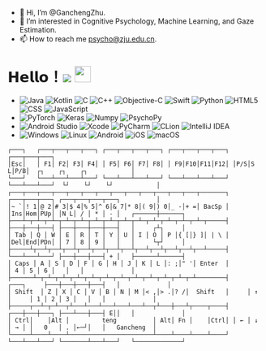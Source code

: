 - 👋 Hi, I’m @GanchengZhu.
- 👀 I’m interested in Cognitive Psychology, Machine Learning, and Gaze Estimation.   
- 📫 How to reach me psycho@zju.edu.cn.

<!---
GanchengZhu/GanchengZhu is a ✨ special ✨ repository because its `README.md` (this file) appears on your GitHub profile.
You can click the Preview link to take a look at your changes.
--->

# 𝗛𝗲𝗹𝗹𝗼！<img src="https://profile-counter.glitch.me/GanchengZhu/count.svg" /> <img src="./01.gif" width="32px" height="32px"> 


-
  ![Java](https://img.shields.io/badge/-Java-233333?style=flat&logo=java)
  ![Kotlin](https://img.shields.io/badge/-Kotlin-233333?style=flat&logo=kotlin)
  ![C](https://img.shields.io/badge/-C-233333?style=flat&logo=C)
  ![C++](https://img.shields.io/badge/-C++-233333?style=flat&logo=C%2B%2B)
  ![Objective-C](https://img.shields.io/badge/-Objective%20C-233333?style=flat&logo=c)
  ![Swift](https://img.shields.io/badge/-Swift-233333?style=flat&logo=swift)
  ![Python](https://img.shields.io/badge/-Python-233333?style=flat&logo=python)
  ![HTML5](https://img.shields.io/badge/-HTML5-233333?style=flat&logo=HTML5)
  ![CSS](https://img.shields.io/badge/-CSS-233333?style=flat&logo=CSS3&logoColor=1572B6)
  ![JavaScript](https://img.shields.io/badge/-JavaScript-233333?style=flat&logo=javascript)
-
  ![PyTorch](https://img.shields.io/badge/-PyTorch-233333?style=flat&logo=pytorch)
  ![Keras](https://img.shields.io/badge/-Keras-233333?style=flat&logo=keras)
  ![Numpy](https://img.shields.io/badge/-Numpy-233333?style=flat&logo=numpy)
  ![PsychoPy](https://img.shields.io/badge/-PsychoPy-233333?style=flat&logo=psychopy)
-
  ![Android Studio](https://img.shields.io/badge/-Android%20Studio-233333?style=flat&logo=androidstudio)
  ![Xcode](https://img.shields.io/badge/-Xcode-233333?style=flat&logo=xcode)
  ![PyCharm](https://img.shields.io/badge/-PyCharm-233333?style=flat&logo=pycharm)
  ![CLion](https://img.shields.io/badge/-CLion-233333?style=flat&logo=clion)
  ![IntelliJ IDEA](https://img.shields.io/badge/-IntelliJ%20IDEA-233333?style=flat&logo=intellijidea) 
-
  ![Windows](https://img.shields.io/badge/-Windows-233333?style=flat&logo=windows)
  ![Linux](https://img.shields.io/badge/-Linux-233333?style=flat&logo=linux)
  ![Android](https://img.shields.io/badge/-Android-233333?style=flat&logo=android)
  ![iOS](https://img.shields.io/badge/-iOS-233333?style=flat&logo=apple)
  ![macOS](https://img.shields.io/badge/-macOS-233333?style=flat&logo=macos)


```
┌───┐   ┌───┬───┬───┬───┐ ┌───┬───┬───┬───┐ ┌───┬───┬───┬───┐ ┌───┬───┬───┐
│Esc│   │ F1│ F2│ F3│ F4│ │ F5│ F6│ F7│ F8│ │ F9│F10│F11│F12│ │P/S│S L│P/B│  ┌┐    ┌┐    ┌┐            │
└───┘   └───┴───┴───┴───┘ └───┴───┴───┴───┘ └───┴───┴───┴───┘ └───┴───┴───┘  └┘    └┘    └┘            │
┌───┬───┬───┬───┬───┬───┬───┬───┬───┬───┬───┬───┬───┬───────┐ ┌───┬───┬───┐ ┌───┬───┬───┬───┐          │
│~ `│! 1│@ 2│# 3│$ 4│% 5│^ 6│& 7│* 8│( 9│) 0│_ -│+ =│ BacSp │ │Ins│Hom│PUp│ │N L│ / │ * │ - │   ┌──────┼──────┐
├───┴─┬─┴─┬─┴─┬─┴─┬─┴─┬─┴─┬─┴─┬─┴─┬─┴─┬─┴─┬─┴─┬─┴─┬─┴─┬─────┤ ├───┼───┼───┤ ├───┼───┼───┼───┤   │     ┌┴┐     │
│ Tab │ Q │ W │ E │ R │ T │ Y │ U │ I │ O │ P │{ [│} ]│ | \ │ │Del│End│PDn│ │ 7 │ 8 │ 9 │   │   │     └┬┘     │
├─────┴┬──┴┬──┴┬──┴┬──┴┬──┴┬──┴┬──┴┬──┴┬──┴┬──┴┬──┴┬──┴─────┤ └───┴───┴───┘ ├───┼───┼───┤ + │   ├──────┴──────┤
│ Caps │ A │ S │ D │ F │ G │ H │ J │ K │ L │: ;│" '│ Enter  │               │ 4 │ 5 │ 6 │   │   │             │
├──────┴─┬─┴─┬─┴─┬─┴─┬─┴─┬─┴─┬─┴─┬─┴─┬─┴─┬─┴─┬─┴─┬─┴────────┤     ┌───┐     ├───┼───┼───┼───┤   │             │
│ Shift  │ Z │ X │ C │ V │ B │ N │ M │< ,│> .│? /│  Shift   │     │ ↑ │     │ 1 │ 2 │ 3 │   │   │             │
├─────┬──┴─┬─┴──┬┴───┴───┴───┴───┴───┴──┬┴───┼───┴┬────┬────┤ ┌───┼───┼───┐ ├───┴───┼───┤ E││   │             │
│ Ctrl│    │Alt │         teng          │ Alt│ Fn │    │Ctrl│ │ ← │ ↓ │ → │ │   0   │ . │←─┘│   │   Gancheng  │
└─────┴────┴────┴───────────────────────┴────┴────┴────┴────┘ └───┴───┴───┘ └───────┴───┴───┘   └─────────────┘
```

